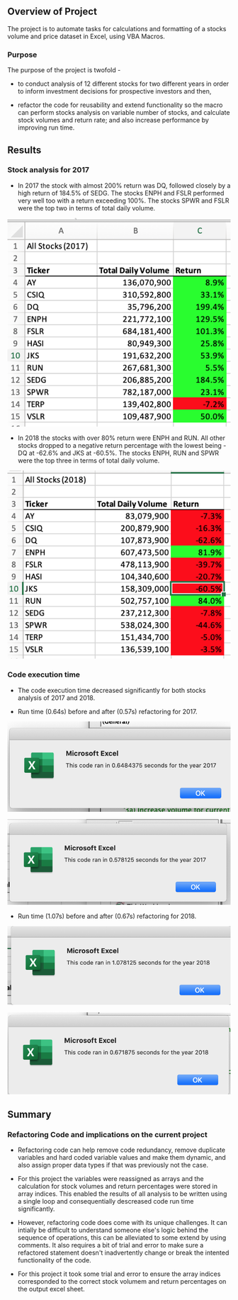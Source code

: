 ## Overview of Project

The project is to automate tasks for calculations and formatting of a stocks volume and price dataset in Excel, using VBA Macros.

### Purpose

The purpose of the project is twofold -
* to conduct analysis of 12 different stocks for two different years in order to inform investment decisions for prospective investors and then,

* refactor the code for reusability and extend functionality so the macro can perform stocks analysis on variable number of stocks, and calculate stock volumes and return rate; and also increase performance by improving run time.

## Results

### Stock analysis for 2017

* In 2017 the stock with almost 200% return was DQ, followed closely by a high return of 184.5% of SEDG. The stocks ENPH and FSLR performed very well too with a return exceeding 100%. The stocks SPWR and FSLR were the top two in terms of total daily volume.

![Stocks analysis 2017](https://github.com/divitaN-dev/stocks-analysis-macro/blob/main/resources/stocks-analysis-2017.png)



* In 2018 the stocks with over 80% return were ENPH and RUN. All other stocks dropped to a negative return percentage with the lowest being - DQ at -62.6% and JKS at -60.5%. The stocks ENPH, RUN and SPWR were the top three in terms of total daily volume.

![Stocks analysis 2017](https://github.com/divitaN-dev/stocks-analysis-macro/blob/main/resources/stocks-analysis-2018.png)



### Code execution time

* The code execution time decreased significantly for both stocks analysis of 2017 and 2018.

* Run time (0.64s) before and after (0.57s) refactoring for 2017.

![runtime before - 2017](https://github.com/divitaN-dev/stocks-analysis-macro/blob/main/resources/runtime-before-refactor-2017.png)


![runtime after - 2017](https://github.com/divitaN-dev/stocks-analysis-macro/blob/main/resources/runtime-after-refactor-2017.png)



* Run time (1.07s) before and after (0.67s) refactoring for 2018.

![runtime before - 2018](https://github.com/divitaN-dev/stocks-analysis-macro/blob/main/resources/runtime-before-refactor-2018.png)


![runtime after - 2018](https://github.com/divitaN-dev/stocks-analysis-macro/blob/main/resources/runtime-after-refactor-2018.png)



## Summary

### Refactoring Code and implications on the current project

* Refactoring code can help remove code redundancy, remove duplicate variables and hard coded variable values and make them dynamic, and also assign proper data types if that was previously not the case.

* For this project the variables were reassigned as arrays and the calculation for stock volumes and return percentages were stored in array indices. This enabled the results of all analysis to be written using a single loop and consequentially descreased code run time significantly.

* However, refactoring code does come with its unique challenges. It can intially be difficult to understand someone else's logic behind the sequence of operations, this can be alleviated to some extend by using comments. It also requires a bit of trial and error to make sure a refactored statement doesn't inadvertently change or break the intented functionality of the code.

* For this project it took some trial and error to ensure the array indices corresponded to the correct stock volumem and return percentages on the output excel sheet.



